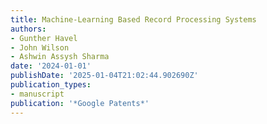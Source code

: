 ```yaml
---
title: Machine-Learning Based Record Processing Systems
authors:
- Gunther Havel
- John Wilson
- Ashwin Assysh Sharma
date: '2024-01-01'
publishDate: '2025-01-04T21:02:44.902690Z'
publication_types:
- manuscript
publication: '*Google Patents*'
---
```

